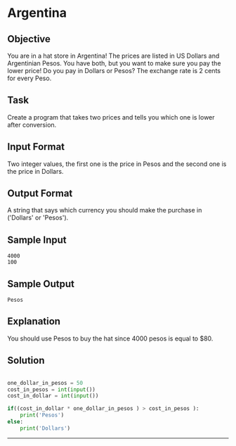 # Argentina 
## Objective
 
You are in a hat store in Argentina! The prices are listed in US Dollars and Argentinian Pesos. You have both, but you want to make sure you pay the lower price! Do you pay in Dollars or Pesos? The exchange rate is 2 cents for every Peso. 

 
## Task  

Create a program that takes two prices and tells you which one is lower after conversion. 
 

## Input Format  

Two integer values, the first one is the price in Pesos and the second one is the price in Dollars. 
 

## Output Format  

A string that says which currency you should make the purchase in ('Dollars' or 'Pesos'). 
 

## Sample Input  

```
4000 
100 
``` 


## Sample Output  

```
Pesos 
```


## Explanation  

You should use Pesos to buy the hat since 4000 pesos is equal to $80.


## Solution

```python

one_dollar_in_pesos = 50
cost_in_pesos = int(input())
cost_in_dollar = int(input())

if((cost_in_dollar * one_dollar_in_pesos ) > cost_in_pesos ):
    print('Pesos')
else:
    print('Dollars')

```


---